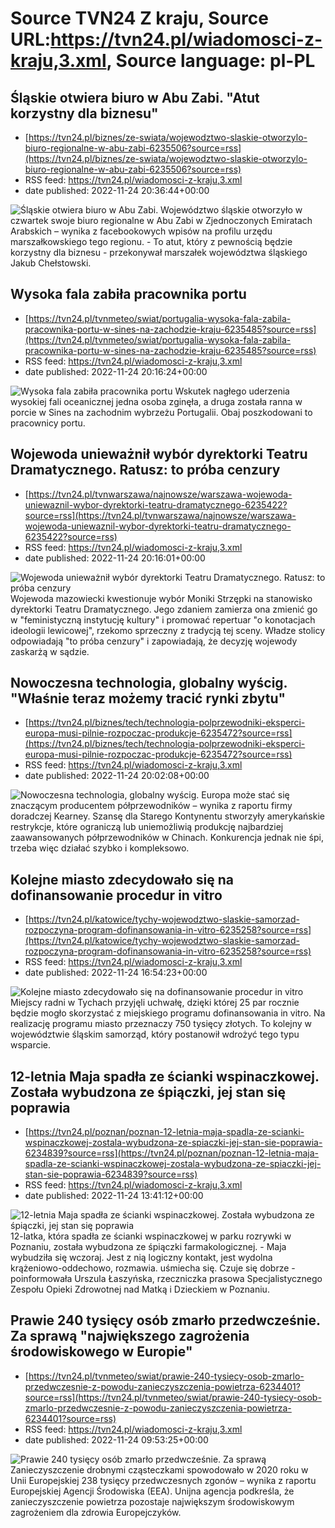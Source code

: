 # Source TVN24 Z kraju, Source URL:https://tvn24.pl/wiadomosci-z-kraju,3.xml, Source language: pl-PL

## Śląskie otwiera biuro w Abu Zabi. "Atut korzystny dla biznesu"
 - [https://tvn24.pl/biznes/ze-swiata/wojewodztwo-slaskie-otworzylo-biuro-regionalne-w-abu-zabi-6235506?source=rss](https://tvn24.pl/biznes/ze-swiata/wojewodztwo-slaskie-otworzylo-biuro-regionalne-w-abu-zabi-6235506?source=rss)
 - RSS feed: https://tvn24.pl/wiadomosci-z-kraju,3.xml
 - date published: 2022-11-24 20:36:44+00:00

<img alt="Śląskie otwiera biuro w Abu Zabi. " src="https://tvn24.pl/najnowsze/cdn-zdjecie-d96gy5-abu-dhabi-shutterstock1322065340-6235505/alternates/LANDSCAPE_1280" />
    Województwo śląskie otworzyło w czwartek swoje biuro regionalne w Abu Zabi w Zjednoczonych Emiratach Arabskich – wynika z facebookowych wpisów na profilu urzędu marszałkowskiego tego regionu. - To atut, który z pewnością będzie korzystny dla biznesu - przekonywał marszałek województwa śląskiego Jakub Chełstowski.

## Wysoka fala zabiła pracownika portu
 - [https://tvn24.pl/tvnmeteo/swiat/portugalia-wysoka-fala-zabila-pracownika-portu-w-sines-na-zachodzie-kraju-6235485?source=rss](https://tvn24.pl/tvnmeteo/swiat/portugalia-wysoka-fala-zabila-pracownika-portu-w-sines-na-zachodzie-kraju-6235485?source=rss)
 - RSS feed: https://tvn24.pl/wiadomosci-z-kraju,3.xml
 - date published: 2022-11-24 20:16:24+00:00

<img alt="Wysoka fala zabiła pracownika portu" src="https://tvn24.pl/tvnmeteo/najnowsze/cdn-zdjecie-5ubcc9-sines-6235495/alternates/LANDSCAPE_1280" />
    Wskutek nagłego uderzenia wysokiej fali oceanicznej jedna osoba zginęła, a druga została ranna w porcie w Sines na zachodnim wybrzeżu Portugalii. Obaj poszkodowani to pracownicy portu.

## Wojewoda unieważnił wybór dyrektorki Teatru Dramatycznego. Ratusz: to próba cenzury
 - [https://tvn24.pl/tvnwarszawa/najnowsze/warszawa-wojewoda-uniewaznil-wybor-dyrektorki-teatru-dramatycznego-6235422?source=rss](https://tvn24.pl/tvnwarszawa/najnowsze/warszawa-wojewoda-uniewaznil-wybor-dyrektorki-teatru-dramatycznego-6235422?source=rss)
 - RSS feed: https://tvn24.pl/wiadomosci-z-kraju,3.xml
 - date published: 2022-11-24 20:16:01+00:00

<img alt="Wojewoda unieważnił wybór dyrektorki Teatru Dramatycznego. Ratusz: to próba cenzury" src="https://tvn24.pl/tvnwarszawa/najnowsze/cdn-zdjecie-9hob17-teatr-dramatyczny-w-warszawie-5568755/alternates/LANDSCAPE_1280" />
    Wojewoda mazowiecki kwestionuje wybór Moniki Strzępki na stanowisko dyrektorki Teatru Dramatycznego. Jego zdaniem zamierza ona zmienić go w "feministyczną instytucję kultury" i promować repertuar "o konotacjach ideologii lewicowej", rzekomo sprzeczny z tradycją tej sceny. Władze stolicy odpowiadają "to próba cenzury" i zapowiadają, że decyzję wojewody zaskarżą w sądzie.

## Nowoczesna technologia, globalny wyścig. "Właśnie teraz możemy tracić rynki zbytu"
 - [https://tvn24.pl/biznes/tech/technologia-polprzewodniki-eksperci-europa-musi-pilnie-rozpoczac-produkcje-6235472?source=rss](https://tvn24.pl/biznes/tech/technologia-polprzewodniki-eksperci-europa-musi-pilnie-rozpoczac-produkcje-6235472?source=rss)
 - RSS feed: https://tvn24.pl/wiadomosci-z-kraju,3.xml
 - date published: 2022-11-24 20:02:08+00:00

<img alt="Nowoczesna technologia, globalny wyścig. " src="https://tvn24.pl/najnowsze/cdn-zdjecie-llxvkt-chip-shutterstock684989755-5453506/alternates/LANDSCAPE_1280" />
    Europa może stać się znaczącym producentem półprzewodników  – wynika z raportu firmy doradczej Kearney. Szansę dla Starego Kontynentu stworzyły amerykańskie restrykcje, które ograniczą lub uniemożliwią produkcję najbardziej zaawansowanych półprzewodników w Chinach. Konkurencja jednak nie śpi, trzeba więc działać szybko i kompleksowo.

## Kolejne miasto zdecydowało się na dofinansowanie procedur in vitro
 - [https://tvn24.pl/katowice/tychy-wojewodztwo-slaskie-samorzad-rozpoczyna-program-dofinansowania-in-vitro-6235258?source=rss](https://tvn24.pl/katowice/tychy-wojewodztwo-slaskie-samorzad-rozpoczyna-program-dofinansowania-in-vitro-6235258?source=rss)
 - RSS feed: https://tvn24.pl/wiadomosci-z-kraju,3.xml
 - date published: 2022-11-24 16:54:23+00:00

<img alt="Kolejne miasto zdecydowało się na dofinansowanie procedur in vitro" src="https://tvn24.pl/tvnwarszawa/najnowsze/cdn-zdjecie-r2pfwd-radni-zwiekszyli-budzet-na-program-in-vitro-w-latach-2023-25-zdj-ilustracyjne-6162322/alternates/LANDSCAPE_1280" />
    Miejscy radni w Tychach przyjęli uchwałę, dzięki której 25 par rocznie będzie mogło skorzystać z miejskiego programu dofinansowania in vitro. Na realizację programu miasto przeznaczy 750 tysięcy złotych. To kolejny w województwie śląskim samorząd, który postanowił wdrożyć tego typu wsparcie.

## 12-letnia Maja spadła ze ścianki wspinaczkowej. Została wybudzona ze śpiączki, jej stan się poprawia
 - [https://tvn24.pl/poznan/poznan-12-letnia-maja-spadla-ze-scianki-wspinaczkowej-zostala-wybudzona-ze-spiaczki-jej-stan-sie-poprawia-6234839?source=rss](https://tvn24.pl/poznan/poznan-12-letnia-maja-spadla-ze-scianki-wspinaczkowej-zostala-wybudzona-ze-spiaczki-jej-stan-sie-poprawia-6234839?source=rss)
 - RSS feed: https://tvn24.pl/wiadomosci-z-kraju,3.xml
 - date published: 2022-11-24 13:41:12+00:00

<img alt="12-letnia Maja spadła ze ścianki wspinaczkowej. Została wybudzona ze śpiączki, jej stan się poprawia" src="https://tvn24.pl/najnowsze/cdn-zdjecie-tr9sm0-12-latka-w-ciezkim-stanie-przebywa-w-wielkopolskim-centrum-pediatrii-w-poznaniu-6226925/alternates/LANDSCAPE_1280" />
    12-latka, która spadła ze ścianki wspinaczkowej w parku rozrywki w Poznaniu, została wybudzona ze śpiączki farmakologicznej. - Maja wybudziła się wczoraj. Jest z nią logiczny kontakt, jest wydolna krążeniowo-oddechowo, rozmawia. uśmiecha się. Czuje się dobrze - poinformowała Urszula Łaszyńska, rzeczniczka prasowa Specjalistycznego Zespołu Opieki Zdrowotnej nad Matką i Dzieckiem w Poznaniu.

## Prawie 240 tysięcy osób zmarło przedwcześnie. Za sprawą "największego zagrożenia środowiskowego w Europie"
 - [https://tvn24.pl/tvnmeteo/swiat/prawie-240-tysiecy-osob-zmarlo-przedwczesnie-z-powodu-zanieczyszczenia-powietrza-6234401?source=rss](https://tvn24.pl/tvnmeteo/swiat/prawie-240-tysiecy-osob-zmarlo-przedwczesnie-z-powodu-zanieczyszczenia-powietrza-6234401?source=rss)
 - RSS feed: https://tvn24.pl/wiadomosci-z-kraju,3.xml
 - date published: 2022-11-24 09:53:25+00:00

<img alt="Prawie 240 tysięcy osób zmarło przedwcześnie. Za sprawą " src="https://tvn24.pl/tvnmeteo/najnowsze/cdn-zdjecie-y70kfx-korek-smog-6083260/alternates/LANDSCAPE_1280" />
    Zanieczyszczenie drobnymi cząsteczkami spowodowało w 2020 roku w Unii Europejskiej 238 tysięcy przedwczesnych zgonów – wynika z raportu Europejskiej Agencji Środowiska (EEA). Unijna agencja podkreśla, że zanieczyszczenie powietrza pozostaje największym środowiskowym zagrożeniem dla zdrowia Europejczyków.

